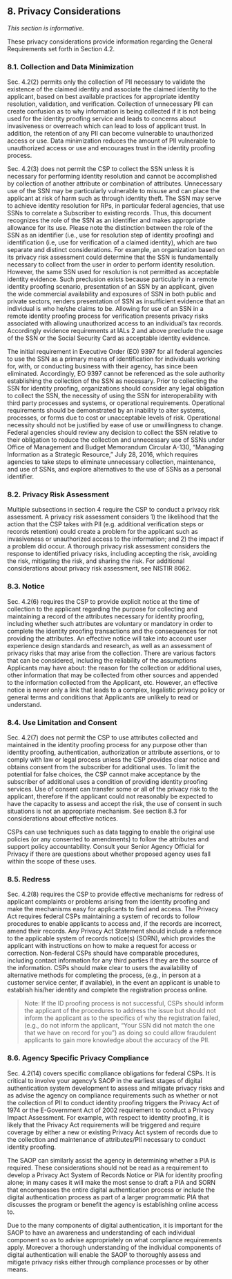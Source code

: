 <a name="sec8"></a>

<div class="breaker"></div>

## <a name="privacy-section-header"></a> 8. Privacy Considerations

_This section is informative._

These privacy considerations provide information regarding the General Requirements set forth in Section 4.2.

### 8.1. Collection and Data Minimization 

Sec. 4.2(2) permits only the collection of PII necessary to validate the existence of the claimed identity and associate the claimed identity to the applicant, based on best available practices for appropriate identity resolution, validation, and verification. Collection of unnecessary PII can create confusion as to why information is being collected if it is not being used for the identity proofing service and leads to concerns about invasiveness or overreach which can lead to loss of applicant trust. In addition, the retention of any PII can become vulnerable to unauthorized access or use. Data minimization reduces the amount of PII vulnerable to unauthorized access or use and encourages trust in the identity proofing process. 
Sec. 4.2(3) does not permit the CSP to collect the SSN unless it is necessary for performing identity resolution and cannot be accomplished by collection of another attribute or combination of attributes. Unnecessary use of the SSN may be particularly vulnerable to misuse and can place the applicant at risk of harm such as through identity theft. The SSN may serve to achieve identity resolution for RPs, in particular federal agencies, that use SSNs to correlate a Subscriber to existing records. Thus, this document recognizes the role of the SSN as an identifier and makes appropriate allowance for its use.  Please note the distinction between the role of the SSN as an identifier (i.e., use for resolution step of identity proofing) and identification (i.e, use for verification of a claimed identity), which are two separate and distinct considerations.  For example, an organization based on its privacy risk assessment could determine that the SSN is fundamentally necessary to collect from the user in order to perform identity resolution.  However, the same SSN used for resolution is not permitted as acceptable identity evidence.  Such preclusion exists because particularly in a remote identity proofing scenario, presentation of an SSN by an applicant, given the wide commercial availability and exposures of SSN in both public and private sectors, renders presentation of SSN as insufficient evidence that an individual is who he/she claims to be.  Allowing for use of an SSN in a remote identity proofing process for verification presents privacy risks associated with allowing unauthorized access to an individual’s tax records.  Accordingly evidence requirements at IALs 2 and above preclude the usage of the SSN or the Social Security Card as acceptable identity evidence. The initial requirement in Executive Order (EO) 9397 for all federal agencies to use the SSN as a primary means of identification for individuals working for, with, or conducting business with their agency, has since been eliminated. Accordingly, EO 9397 cannot be referenced as the sole authority establishing the collection of the SSN as necessary. Prior to collecting the SSN for identity proofing, organizations should consider any legal obligation to collect the SSN, the necessity of using the SSN for interoperability with third party processes and systems, or operational requirements. Operational requirements should be demonstrated by an inability to alter systems, processes, or forms due to cost or unacceptable levels of risk. Operational necessity should not be justified by ease of use or unwillingness to change. Federal agencies should review any decision to collect the SSN relative to their obligation to reduce the collection and unnecessary use of SSNs under Office of Management and Budget Memorandum Circular A-130, “Managing Information as a Strategic Resource,” July 28, 2016, which requires agencies to take steps to eliminate unnecessary collection, maintenance, and use of SSNs, and explore alternatives to the use of SSNs as a personal identifier.  

### 8.2. Privacy Risk Assessment

Multiple subsections in section 4 require the CSP to conduct a privacy risk assessment. A privacy risk assessment considers 1) the likelihood that the action that the CSP takes with PII (e.g. additional verification steps or records retention) could create a problem for the applicant such as invasiveness or unauthorized access to the information; and 2) the impact if a problem did occur. A thorough privacy risk assessment considers the response  to identified privacy risks, including accepting the risk, avoiding the risk, mitigating the risk, and sharing the risk. For additional considerations about privacy risk assessment, see NISTIR 8062.

### <a name="consent"></a>8.3. Notice

Sec. 4.2(6) requires the CSP to provide explicit notice at the time of collection to the applicant regarding the purpose for collecting and maintaining a record of the attributes necessary for identity proofing, including whether such attributes are voluntary or mandatory in order to complete the identity proofing transactions and the consequences for not providing the attributes. An effective notice will take into account user experience design standards and research, as well as an assessment of privacy risks that may arise from the collection. There are various factors that can be considered, including the reliability of the assumptions Applicants may have about: the reason for the collection or additional uses, other information that may be collected from other sources and appended to the information collected from the Applicant, etc. However, an effective notice is never only a link that leads to a complex, legalistic privacy policy or general terms and conditions that Applicants are unlikely to read or understand. 

### 8.4. Use Limitation and Consent

Sec. 4.2(7) does not permit the CSP to use attributes collected and maintained in the identity proofing process for any purpose other than identity proofing, authentication, authorization or attribute assertions, or to comply with law or legal process unless the CSP provides clear notice and obtains consent from the subscriber for additional uses. To limit the potential for false choices, the CSP cannot make acceptance by the subscriber of additional uses a condition of providing identity proofing services. Use of consent can transfer some or all of the privacy risk to the applicant, therefore if the applicant could not reasonably be expected to have the capacity to assess and accept the risk, the use of consent in such situations is not an appropriate mechanism. See section 8.3 for considerations about effective notices. CSPs can use techniques such as data tagging to enable the original use policies (or any consented to amendments) to follow the attributes and support policy accountability. Consult your Senior Agency Official for Privacy if there are questions about whether proposed agency uses fall within the scope of these uses. 

### 8.5. Redress

Sec. 4.2(8) requires the CSP to provide effective mechanisms for redress of applicant complaints or problems arising from the identity proofing and make the mechanisms easy for applicants to find and access. The Privacy Act requires federal CSPs maintaining a system of records to follow procedures to enable applicants to access and, if the records are incorrect, amend their records. Any Privacy Act Statement should include a reference to the applicable system of records notice(s) (SORN), which provides the applicant with instructions on how to make a request for access or correction. Non-federal CSPs should have comparable procedures, including contact information for any third parties if they are the source of the information. CSPs should make clear to users the availability of alternative methods for completing the process, (e.g., in person at a customer service center, if available), in the event an applicant is unable to establish his/her identity and complete the registration process online. 

>Note: If the ID proofing process is not successful, CSPs should inform the applicant of the procedures to address the issue but should not inform the applicant as to the specifics of why the registration failed, (e.g., do not inform the applicant, “Your SSN did not match the one that we have on record for you”) as doing so could allow fraudulent applicants to gain more knowledge about the accuracy of the PII. 

### 8.6. Agency Specific Privacy Compliance 

Sec. 4.2(14) covers specific compliance obligations for federal CSPs. It is critical to involve your agency’s SAOP in the earliest stages of digital authentication system development to assess and mitigate privacy risks and as advise the agency on compliance requirements such as whether or not the collection of PII to conduct identity proofing triggers the Privacy Act of 1974 or the E-Government Act of 2002 requirement to conduct a Privacy Impact Assessment. For example, with respect to identity proofing, it is likely that the Privacy Act requirements will be triggered and require coverage by either a new or existing Privacy Act system of records due to the collection and maintenance of attributes/PII necessary to conduct identity proofing. 

The SAOP can similarly assist the agency in determining whether a PIA is required. These considerations should not be read as a requirement to develop a Privacy Act System of Records Notice or PIA for identity proofing alone; in many cases it will make the most sense to draft a PIA and SORN that encompasses the entire digital authentication process or include the digital authentication process as part of a larger programmatic PIA that discusses the program or benefit the agency is establishing online access to.
 Due to the many components of digital authentication, it is important for the SAOP to have an awareness and understanding of each individual component so as to advise appropriately on what compliance requirements apply. Moreover a thorough understanding of the individual components of digital authentication will enable the SAOP to thoroughly assess and mitigate privacy risks either through compliance processes or by other means.